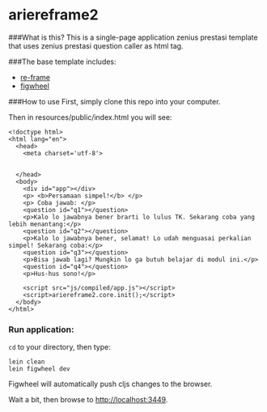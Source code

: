 
# ariereframe2

###What is this?
This is a single-page application zenius prestasi template that uses zenius prestasi question caller as html tag.

###The base template includes:
* [re-frame](https://github.com/Day8/re-frame)
* [figwheel](https://github.com/bhauman/lein-figwheel)

###How to use
First, simply clone this repo into your computer.

Then in resources/public/index.html you will see:
```
<!doctype html>
<html lang="en">
  <head>
    <meta charset='utf-8'>
    
    
  </head>
  <body>
    <div id="app"></div>
    <p> <b>Persamaan simpel!</b> </p>
    <p> Coba jawab: </p>
    <question id="q1"></question>
    <p>Kalo lo jawabnya bener brarti lo lulus TK. Sekarang coba yang lebih menantang:</p>
	<question id="q2"></question>
	<p>Kalo lo jawabnya bener, selamat! Lo udah menguasai perkalian simpel! Sekarang coba:</p>
    <question id="q3"></question>
    <p>Bisa jawab lagi? Mungkin lo ga butuh belajar di modul ini.</p>
    <question id="q4"></question>
    <p>Hus-hus sono!</p>
    
    <script src="js/compiled/app.js"></script>
    <script>ariereframe2.core.init();</script>
  </body>
</html>
```
### Run application:
```cd``` to your directory,
then type:
```
lein clean
lein figwheel dev
```

Figwheel will automatically push cljs changes to the browser.

Wait a bit, then browse to [http://localhost:3449](http://localhost:3449).

